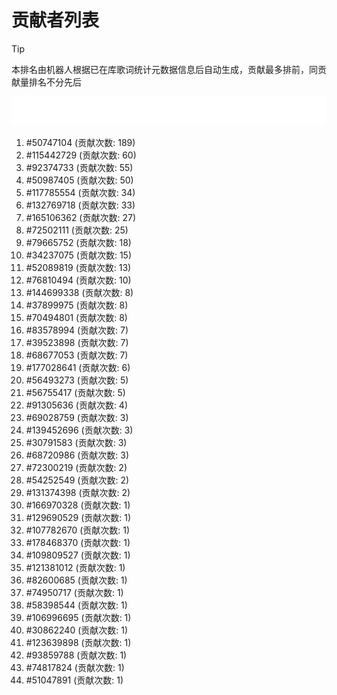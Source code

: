 # 贡献者列表

> [!TIP]
> 本排名由机器人根据已在库歌词统计元数据信息后自动生成，贡献最多排前，同贡献量排名不分先后

![贡献者头像画廊](./CONTRIBUTORS.svg)

1. #50747104 (贡献次数: 189)
2. #115442729 (贡献次数: 60)
3. #92374733 (贡献次数: 55)
4. #50987405 (贡献次数: 50)
5. #117785554 (贡献次数: 34)
6. #132769718 (贡献次数: 33)
7. #165106362 (贡献次数: 27)
8. #72502111 (贡献次数: 25)
9. #79665752 (贡献次数: 18)
10. #34237075 (贡献次数: 15)
11. #52089819 (贡献次数: 13)
12. #76810494 (贡献次数: 10)
13. #144699338 (贡献次数: 8)
14. #37899975 (贡献次数: 8)
15. #70494801 (贡献次数: 8)
16. #83578994 (贡献次数: 7)
17. #39523898 (贡献次数: 7)
18. #68677053 (贡献次数: 7)
19. #177028641 (贡献次数: 6)
20. #56493273 (贡献次数: 5)
21. #56755417 (贡献次数: 5)
22. #91305636 (贡献次数: 4)
23. #69028759 (贡献次数: 3)
24. #139452696 (贡献次数: 3)
25. #30791583 (贡献次数: 3)
26. #68720986 (贡献次数: 3)
27. #72300219 (贡献次数: 2)
28. #54252549 (贡献次数: 2)
29. #131374398 (贡献次数: 2)
30. #166970328 (贡献次数: 1)
31. #129690529 (贡献次数: 1)
32. #107782670 (贡献次数: 1)
33. #178468370 (贡献次数: 1)
34. #109809527 (贡献次数: 1)
35. #121381012 (贡献次数: 1)
36. #82600685 (贡献次数: 1)
37. #74950717 (贡献次数: 1)
38. #58398544 (贡献次数: 1)
39. #106996695 (贡献次数: 1)
40. #30862240 (贡献次数: 1)
41. #123639898 (贡献次数: 1)
42. #93859788 (贡献次数: 1)
43. #74817824 (贡献次数: 1)
44. #51047891 (贡献次数: 1)
